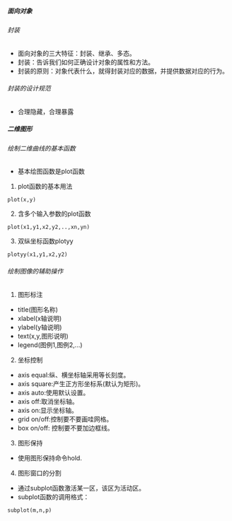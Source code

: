 ##### 面向对象

###### 封装

* 面向对象的三大特征：封装、继承、多态。
* 封装：告诉我们如何正确设计对象的属性和方法。
* 封装的原则：对象代表什么，就得封装对应的数据，并提供数据对应的行为。

###### 封装的设计规范

* 合理隐藏，合理暴露

##### 二维图形

###### 绘制二维曲线的基本函数

* 基本绘图函数是plot函数

1. plot函数的基本用法

```
plot(x,y)
```

2. 含多个输入参数的plot函数

```
plot(x1,y1,x2,y2,..,xn,yn)
```

3. 双纵坐标函数plotyy

```
plotyy(x1,y1,x2,y2)
```

###### 绘制图像的辅助操作

1. 图形标注

* title(图形名称)
* xlabel(x轴说明)
* ylabel(y轴说明)
* text(x,y,图形说明)
* legend(图例1,图例2,...)

2. 坐标控制

* axis equal:纵、横坐标轴采用等长刻度。
* axis square:产生正方形坐标系(默认为矩形)。
* axis auto:使用默认设置。
* axis off:取消坐标轴。
* axis on:显示坐标轴。
* grid on/off:控制要不要画哇网格。
* box on/off: 控制要不要加边框线。

3. 图形保持

+ 使用图形保持命令hold.

4.  图形窗口的分割

+ 通过subplot函数激活某一区，该区为活动区。
+ subplot函数的调用格式：

``` 
subplot(m,n,p)
```

